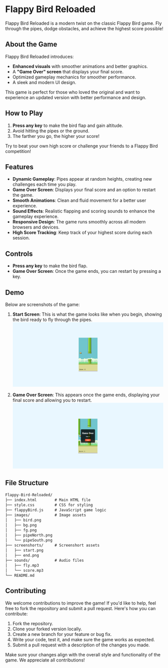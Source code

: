 # Flappy Bird Reloaded

Flappy Bird Reloaded is a modern twist on the classic Flappy Bird game. Fly through the pipes, dodge obstacles, and achieve the highest score possible!

## About the Game

Flappy Bird Reloaded introduces:
- **Enhanced visuals** with smoother animations and better graphics.
- A **"Game Over" screen** that displays your final score.
- Optimized gameplay mechanics for smoother performance.
- A sleek and modern UI design.

This game is perfect for those who loved the original and want to experience an updated version with better performance and design.

## How to Play

1. **Press any key** to make the bird flap and gain altitude.
2. Avoid hitting the pipes or the ground.
3. The farther you go, the higher your score!

Try to beat your own high score or challenge your friends to a Flappy Bird competition!

## Features

- **Dynamic Gameplay**: Pipes appear at random heights, creating new challenges each time you play.
- **Game Over Screen**: Displays your final score and an option to restart the game.
- **Smooth Animations**: Clean and fluid movement for a better user experience.
- **Sound Effects**: Realistic flapping and scoring sounds to enhance the gameplay experience.
- **Responsive Design**: The game runs smoothly across all modern browsers and devices.
- **High Score Tracking**: Keep track of your highest score during each session.

## Controls

- **Press any key** to make the bird flap.
- **Game Over Screen**: Once the game ends, you can restart by pressing a key.

## Demo

Below are screenshots of the game:
1. **Start Screen**: This is what the game looks like when you begin, showing the bird ready to fly through the pipes.
   ![Game Screenshot - Start](./screenshots/start.png)
   
2. **Game Over Screen**: This appears once the game ends, displaying your final score and allowing you to restart.
   ![Game Screenshot - End](./screenshots/end.png)

## File Structure

```plaintext
Flappy-Bird-Reloaded/
├── index.html        # Main HTML file
├── style.css         # CSS for styling
├── flappyBird.js     # JavaScript game logic
├── images/           # Image assets
│   ├── bird.png
│   ├── bg.png
│   ├── fg.png
│   ├── pipeNorth.png
│   └── pipeSouth.png
├── screenshorts/     # Screenshort assets
│   ├── start.png
│   ├── end.png
├── sounds/           # Audio files
│   ├── fly.mp3
│   └── score.mp3
└── README.md  
```       

## Contributing
We welcome contributions to improve the game! If you'd like to help, feel free to fork the repository and submit a pull request. Here's how you can contribute:

1. Fork the repository.
2. Clone your forked version locally.
3. Create a new branch for your feature or bug fix.
4. Write your code, test it, and make sure the game works as expected.
5. Submit a pull request with a description of the changes you made.

Make sure your changes align with the overall style and functionality of the game. We appreciate all contributions!
